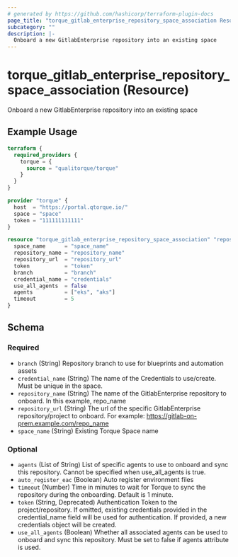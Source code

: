 ```yaml
---
# generated by https://github.com/hashicorp/terraform-plugin-docs
page_title: "torque_gitlab_enterprise_repository_space_association Resource - terraform-provider-torque"
subcategory: ""
description: |-
  Onboard a new GitlabEnterprise repository into an existing space
---
```


# torque_gitlab_enterprise_repository_space_association (Resource)

Onboard a new GitlabEnterprise repository into an existing space

## Example Usage

```terraform
terraform {
  required_providers {
    torque = {
      source = "qualitorque/torque"
    }
  }
}

provider "torque" {
  host  = "https://portal.qtorque.io/"
  space = "space"
  token = "111111111111"
}

resource "torque_gitlab_enterprise_repository_space_association" "repository" {
  space_name      = "space_name"
  repository_name = "repository_name"
  repository_url  = "repository_url"
  token           = "token"
  branch          = "branch"
  credential_name = "credentials"
  use_all_agents  = false
  agents          = ["eks", "aks"]
  timeout         = 5
}
```

<!-- schema generated by tfplugindocs -->
## Schema

### Required

- `branch` (String) Repository branch to use for blueprints and automation assets
- `credential_name` (String) The name of the Credentials to use/create. Must be unique in the space.
- `repository_name` (String) The name of the GitlabEnterprise repository to onboard. In this example, repo_name
- `repository_url` (String) The url of the specific GitlabEnterprise repository/project to onboard. For example: https://gitlab-on-prem.example.com/repo_name
- `space_name` (String) Existing Torque Space name

### Optional

- `agents` (List of String) List of specific agents to use to onboard and sync this repository. Cannot be specified when use_all_agents is true.
- `auto_register_eac` (Boolean) Auto register environment files
- `timeout` (Number) Time in minutes to wait for Torque to sync the repository during the onboarding. Default is 1 minute.
- `token` (String, Deprecated) Authentication Token to the project/repository. If omitted, existing credentials provided in the credential_name field will be used for authentication. If provided, a new credentials object will be created.
- `use_all_agents` (Boolean) Whether all associated agents can be used to onboard and sync this repository. Must be set to false if agents attribute is used.
